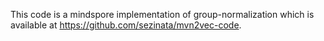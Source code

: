 ﻿This code is a mindspore implementation of group-normalization which is available at https://github.com/sezinata/mvn2vec-code.